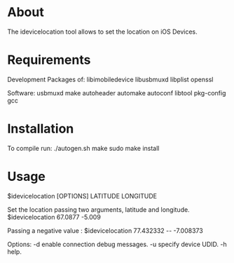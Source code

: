 About
=====
The idevicelocation tool allows to set the location on iOS Devices.

Requirements
============

Development Packages of:
	libimobiledevice
	libusbmuxd
	libplist
	openssl

Software:
	usbmuxd
	make
	autoheader
	automake
	autoconf
	libtool
	pkg-config
	gcc

Installation
============

To compile run:
	./autogen.sh
	make
	sudo make install

Usage
=====

$idevicelocation [OPTIONS] LATITUDE LONGITUDE
 
Set the location passing two arguments, latitude and longitude.
$idevicelocation 67.0877 -5.009 

Passing a negative value :
$idevicelocation 77.432332 -- -7.008373

Options:
-d enable connection debug messages.
-u specify device UDID.
-h help.



